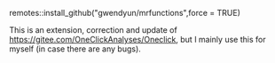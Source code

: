 remotes::install_github("gwendyun/mrfunctions",force = TRUE)

This is an extension, correction and update of https://gitee.com/OneClickAnalyses/Oneclick, but I mainly use this for myself (in case there are any bugs).
